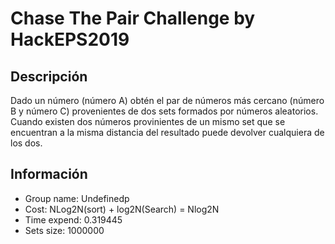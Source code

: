 # Chase The Pair Challenge by HackEPS2019

## Descripción
Dado un número (número A) obtén el par de números más cercano (número B y número C) provenientes de dos sets formados por números aleatorios. Cuando existen dos números provinientes de un mismo set que se encuentran a la misma distancia del resultado puede devolver cualquiera de los dos.

## Información
- Group name: Undefinedp
- Cost: NLog2N(sort) + log2N(Search) = Nlog2N
- Time expend: 0.319445
- Sets size: 1000000
